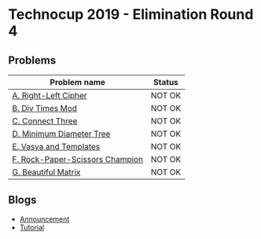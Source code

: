 # Technocup 2019 - Elimination Round 4

## Problems

|Problem name|Status|
|------------|---------|
| [A. Right-Left Cipher](problems/A._Right-Left_Cipher.md)|NOT OK|
| [B. Div Times Mod](problems/B._Div_Times_Mod.md)|NOT OK|
| [C. Connect Three](problems/C._Connect_Three.md)|NOT OK|
| [D. Minimum Diameter Tree](problems/D._Minimum_Diameter_Tree.md)|NOT OK|
| [E. Vasya and Templates](problems/E._Vasya_and_Templates.md)|NOT OK|
| [F. Rock-Paper-Scissors Champion](problems/F._Rock-Paper-Scissors_Champion.md)|NOT OK|
| [G. Beautiful Matrix](problems/G._Beautiful_Matrix.md)|NOT OK|
## Blogs

- [Announcement](blogs/Announcement.md)
- [Tutorial](blogs/Tutorial.md)

